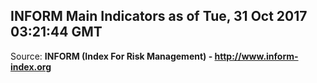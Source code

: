 ## INFORM Main Indicators as of Tue, 31 Oct 2017 03:21:44 GMT

Source: **INFORM (Index For Risk Management) - http://www.inform-index.org**